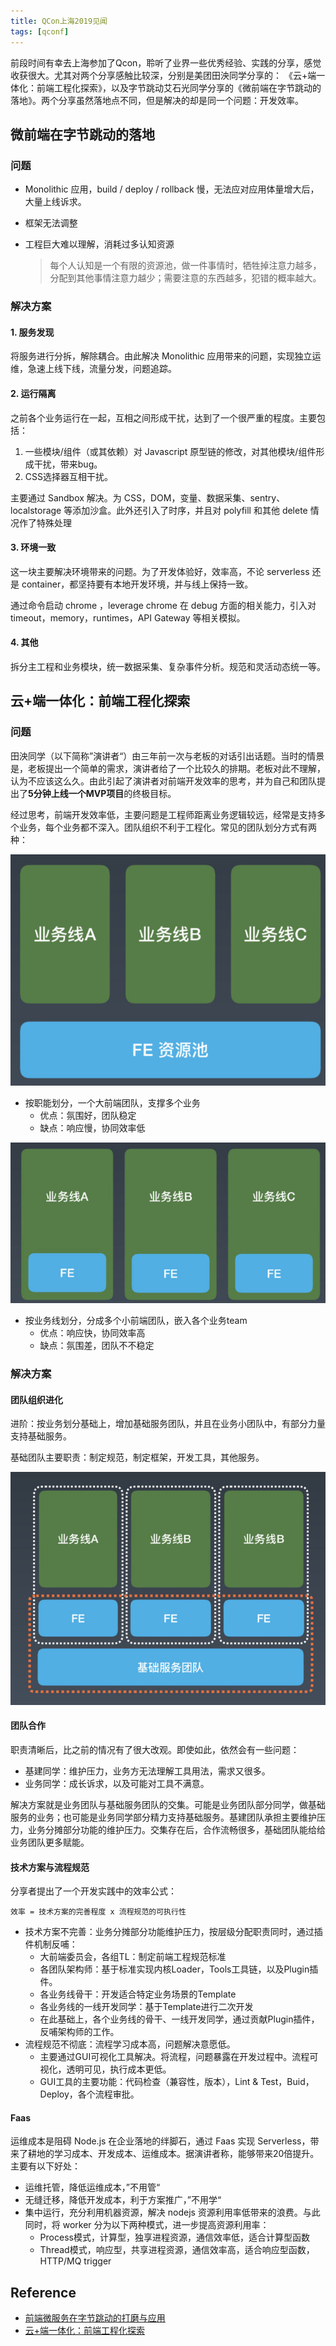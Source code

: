 ```yaml
---
title: QCon上海2019见闻
tags: [qconf]
---
```


前段时间有幸去上海参加了Qcon，聆听了业界一些优秀经验、实践的分享，感觉收获很大。尤其对两个分享感触比较深，分别是美团田泱同学分享的： 《云+端一体化：前端工程化探索》，以及字节跳动艾石光同学分享的《微前端在字节跳动的落地》。两个分享虽然落地点不同，但是解决的却是同一个问题：开发效率。

<!--truncate-->

## 微前端在字节跳动的落地

### 问题

* Monolithic 应用，build / deploy / rollback 慢，无法应对应用体量增大后，大量上线诉求。

* 框架无法调整

* 工程巨大难以理解，消耗过多认知资源

  > 每个人认知是一个有限的资源池，做一件事情时，牺牲掉注意力越多，分配到其他事情注意力越少；需要注意的东西越多，犯错的概率越大。

### 解决方案

#### 1. 服务发现

将服务进行分拆，解除耦合。由此解决 Monolithic 应用带来的问题，实现独立运维，急速上线下线，流量分发，问题追踪。

#### 2. 运行隔离

之前各个业务运行在一起，互相之间形成干扰，达到了一个很严重的程度。主要包括：

1. 一些模块/组件（或其依赖）对 Javascript 原型链的修改，对其他模块/组件形成干扰，带来bug。
2. CSS选择器互相干扰。

主要通过 Sandbox 解决。为 CSS，DOM，变量、数据采集、sentry、localstorage 等添加沙盒。此外还引入了时序，并且对 polyfill 和其他 delete 情况作了特殊处理

#### 3. 环境一致

这一块主要解决环境带来的问题。为了开发体验好，效率高，不论 serverless 还是 container，都坚持要有本地开发环境，并与线上保持一致。

通过命令启动 chrome ，leverage chrome 在 debug 方面的相关能力，引入对 timeout，memory，runtimes，API Gateway 等相关模拟。

#### 4. 其他

拆分主工程和业务模块，统一数据采集、复杂事件分析。规范和灵活动态统一等。



## 云+端一体化：前端工程化探索

### 问题

田泱同学（以下简称”演讲者“）由三年前一次与老板的对话引出话题。当时的情景是，老板提出一个简单的需求，演讲者给了一个比较久的排期。老板对此不理解，认为不应该这么久。由此引起了演讲者对前端开发效率的思考，并为自己和团队提出了**5分钟上线一个MVP项目**的终极目标。

经过思考，前端开发效率低，主要问题是工程师距离业务逻辑较远，经常是支持多个业务，每个业务都不深入。团队组织不利于工程化。常见的团队划分方式有两种：


![按职能划分](/img/blog/QCon-2019/fe-team-func.jpg)


* 按职能划分，一个大前端团队，支撑多个业务
  * 优点：氛围好，团队稳定
  * 缺点：响应慢，协同效率低

![按业务划分](/img/blog/QCon-2019/fe-team-business.jpg)

* 按业务线划分，分成多个小前端团队，嵌入各个业务team
  * 优点：响应快，协同效率⾼
  * 缺点：氛围差，团队不不稳定

### 解决方案

#### 团队组织进化

进阶：按业务划分基础上，增加基础服务团队，并且在业务小团队中，有部分力量支持基础服务。

基础团队主要职责：制定规范，制定框架，开发工具，其他服务。

![进阶](/img/blog/QCon-2019/fe-team-pro.jpg)



#### 团队合作

职责清晰后，比之前的情况有了很大改观。即使如此，依然会有一些问题：

* 基建同学：维护压力，业务方无法理解工具用法，需求又很多。
* 业务同学：成长诉求，以及可能对工具不满意。

解决方案就是业务团队与基础服务团队的交集。可能是业务团队部分同学，做基础服务的业务；也可能是业务同学部分精力支持基础服务。基建团队承担主要维护压力，业务分摊部分功能的维护压力。交集存在后，合作流畅很多，基础团队能给给业务团队更多赋能。



#### 技术方案与流程规范

分享者提出了一个开发实践中的效率公式：

```
效率 = 技术方案的完善程度 x 流程规范的可执行性
```



- 技术方案不完善：业务分摊部分功能维护压力，按层级分配职责同时，通过插件机制反哺：
  - 大前端委员会，各组TL：制定前端工程规范标准
  - 各团队架构师：基于标准实现内核Loader，Tools工具链，以及Plugin插件。
  - 各业务线骨干：开发适合特定业务场景的Template
  - 各业务线的一线开发同学：基于Template进行二次开发
  - 在此基础上，各个业务线的骨干、一线开发同学，通过贡献Plugin插件，反哺架构师的工作。
- 流程规范不彻底：流程学习成本高，问题解决意愿低。
  - 主要通过GUI可视化工具解决。将流程，问题暴露在开发过程中。流程可视化，透明可见，执行成本更低。
  - GUI工具的主要功能：代码检查（兼容性，版本），Lint & Test，Buid，Deploy，各个流程审批。



#### Faas

运维成本是阻碍 Node.js 在企业落地的绊脚石，通过 Faas 实现 Serverless，带来了耕地的学习成本、开发成本、运维成本。据演讲者称，能够带来20倍提升。主要有以下好处：

* 运维托管，降低运维成本，”不用管“
* 无缝迁移，降低开发成本，利于方案推广，”不用学“
* 集中运行，充分利用机器资源，解决 nodejs 资源利用率低带来的浪费。与此同时，将 worker 分为以下两种模式，进一步提高资源利用率：
  * Process模式，计算型，独享进程资源，通信效率低，适合计算型函数
  * Thread模式，响应型，共享进程资源，通信效率高，适合响应型函数，HTTP/MQ trigger



## Reference

* [前端微服务在字节跳动的打磨与应用](https://qcon.infoq.cn/2019/shanghai/presentation/2021)
* [云+端一体化：前端工程化探索](https://qcon.infoq.cn/2019/shanghai/presentation/2008)